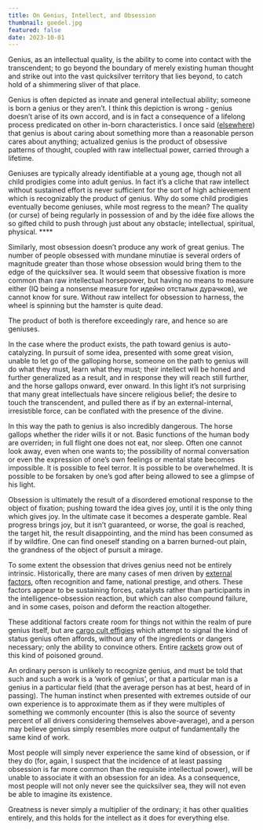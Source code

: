 ```yaml
---
title: On Genius, Intellect, and Obsession
thumbnail: goedel.jpg
featured: false
date: 2023-10-01
---
```


Genius, as an intellectual quality, is the ability to come into contact with the transcendent; to go beyond the boundary of merely existing human thought and strike out into the vast quicksilver territory that lies beyond, to catch hold of a shimmering sliver of that place.

Genius is often depicted as innate and general intellectual ability; someone is born a genius or they aren’t. I think this depiction is wrong - genius doesn’t arise of its own accord, and is in fact a consequence of a lifelong process predicated on other in-born characteristics. I once said ([elsewhere](https://twitter.com/atroyn/status/1333121197496668160?s=20)) that genius is about caring about something more than a reasonable person cares about anything; actualized genius is the product of obsessive patterns of thought, coupled with raw intellectual power, carried through a lifetime.

Geniuses are typically already identifiable at a young age, though not all child prodigies come into adult genius. In fact it’s a cliche that raw intellect without sustained effort is never sufficient for the sort of high achievement which is recognizably the product of genius. Why do some child prodigies eventually become geniuses, while most regress to the mean? The quality (or curse) of being regularly in possession of and by the idée fixe allows the so gifted child to push through just about any obstacle; intellectual, spiritual, physical. \*\*\*\*

Similarly, most obsession doesn’t produce any work of great genius. The number of people obsessed with mundane minutiae is several orders of magnitude greater than those whose obsession would bring them to the edge of the quicksilver sea. It would seem that obsessive fixation is more common than raw intellectual horsepower, but having no means to measure either (IQ being a nonsense measure for идейно отсталых дурачков), we cannot know for sure. Without raw intellect for obsession to harness, the wheel is spinning but the hamster is quite dead.

The product of both is therefore exceedingly rare, and hence so are geniuses.

In the case where the product exists, the path toward genius is auto-catalyzing. In pursuit of some idea, presented with some great vision, unable to let go of the galloping horse, someone on the path to genius will do what they must, learn what they must; their intellect will be honed and further generalized as a result, and in response they will reach still further, and the horse gallops onward, ever onward. In this light it’s not surprising that many great intellectuals have sincere religious belief; the desire to touch the transcendent, and pulled there as if by an external-internal, irresistible force, can be conflated with the presence of the divine.

In this way the path to genius is also incredibly dangerous. The horse gallops whether the rider wills it or not. Basic functions of the human body are overriden; in full flight one does not eat, nor sleep. Often one cannot look away, even when one wants to; the possibility of normal conversation or even the expression of one’s own feelings or mental state becomes impossible. It is possible to feel terror. It is possible to be overwhelmed. It is possible to be forsaken by one’s god after being allowed to see a glimpse of his light.

Obsession is ultimately the result of a disordered emotional response to the object of fixation; pushing toward the idea gives joy, until it is the only thing which gives joy. In the ultimate case it becomes a desperate gamble. Real progress brings joy, but it isn’t guaranteed, or worse, the goal is reached, the target hit, the result disappointing, and the mind has been consumed as if by wildfire. One can find oneself standing on a barren burned-out plain, the grandness of the object of pursuit a mirage.

To some extent the obsession that drives genius need not be entirely intrinsic. Historically, there are many cases of men driven by [external factors](https://web.archive.org/web/20211128132359/https://troynikov.io/on-the-organization-of-scientific-work/), often recognition and fame, national prestige, and others. These factors appear to be sustaining forces, catalysts rather than participants in the intelligence-obsession reaction, but which can also compound failure, and in some cases, poison and deform the reaction altogether.

These additional factors create room for things not within the realm of pure genius itself, but are [cargo cult effigies](https://en.wikipedia.org/wiki/Social_science) which attempt to signal the kind of status genius often affords, without any of the ingredients or dangers necessary; only the ability to convince others. Entire [rackets](https://en.wikipedia.org/wiki/Social_science) grow out of this kind of poisoned ground.

An ordinary person is unlikely to recognize genius, and must be told that such and such a work is a ‘work of genius’, or that a particular man is a genius in a particular field (that the average person has at best, heard of in passing). The human instinct when presented with extremes outside of our own experience is to approximate them as if they were multiples of something we commonly encounter (this is also the source of seventy percent of all drivers considering themselves above-average), and a person may believe genius simply resembles more output of fundamentally the same kind of work.

Most people will simply never experience the same kind of obsession, or if they do (for, again, I suspect that the incidence of at least passing obsession is far more common than the requisite intellectual power), will be unable to associate it with an obsession for an idea. As a consequence, most people will not only never see the quicksilver sea, they will not even be able to imagine its existence.

Greatness is never simply a multiplier of the ordinary; it has other qualities entirely, and this holds for the intellect as it does for everything else.

